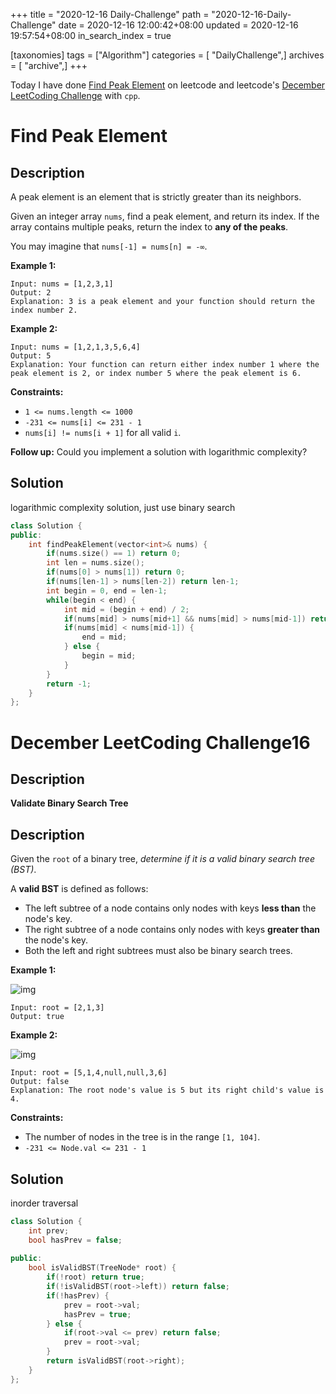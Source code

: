 +++
title = "2020-12-16 Daily-Challenge"
path = "2020-12-16-Daily-Challenge"
date = 2020-12-16 12:00:42+08:00
updated = 2020-12-16 19:57:54+08:00
in_search_index = true

[taxonomies]
tags = ["Algorithm"]
categories = [ "DailyChallenge",]
archives = [ "archive",]
+++

Today I have done [Find Peak Element](https://leetcode.com/problems/find-peak-element/) on leetcode and leetcode's [December LeetCoding Challenge](https://leetcode.com/explore/challenge/card/december-leetcoding-challenge/571/week-3-december-15th-december-21st/3568/) with `cpp`.

<!-- more -->

# Find Peak Element

## Description

A peak element is an element that is strictly greater than its neighbors.

Given an integer array `nums`, find a peak element, and return its index. If the array contains multiple peaks, return the index to **any of the peaks**.

You may imagine that `nums[-1] = nums[n] = -∞`.

**Example 1:**

```
Input: nums = [1,2,3,1]
Output: 2
Explanation: 3 is a peak element and your function should return the index number 2.
```

**Example 2:**

```
Input: nums = [1,2,1,3,5,6,4]
Output: 5
Explanation: Your function can return either index number 1 where the peak element is 2, or index number 5 where the peak element is 6.
```

**Constraints:**

- `1 <= nums.length <= 1000`
- `-231 <= nums[i] <= 231 - 1`
- `nums[i] != nums[i + 1]` for all valid `i`.

**Follow up:** Could you implement a solution with logarithmic complexity?

## Solution

logarithmic complexity solution, just use binary search

``` cpp
class Solution {
public:
    int findPeakElement(vector<int>& nums) {
        if(nums.size() == 1) return 0;
        int len = nums.size();
        if(nums[0] > nums[1]) return 0;
        if(nums[len-1] > nums[len-2]) return len-1;
        int begin = 0, end = len-1;
        while(begin < end) {
            int mid = (begin + end) / 2;
            if(nums[mid] > nums[mid+1] && nums[mid] > nums[mid-1]) return mid;
            if(nums[mid] < nums[mid-1]) {
                end = mid;
            } else {
                begin = mid;
            }
        }
        return -1;
    }
};
```

# December LeetCoding Challenge16

## Description

**Validate Binary Search Tree**

## Description

Given the `root` of a binary tree, *determine if it is a valid binary search tree (BST)*.

A **valid BST** is defined as follows:

- The left subtree of a node contains only nodes with keys **less than** the node's key.
- The right subtree of a node contains only nodes with keys **greater than** the node's key.
- Both the left and right subtrees must also be binary search trees.

**Example 1:**

![img](https://assets.leetcode.com/uploads/2020/12/01/tree1.jpg)

```
Input: root = [2,1,3]
Output: true
```

**Example 2:**

![img](https://assets.leetcode.com/uploads/2020/12/01/tree2.jpg)

```
Input: root = [5,1,4,null,null,3,6]
Output: false
Explanation: The root node's value is 5 but its right child's value is 4.
```

**Constraints:**

- The number of nodes in the tree is in the range `[1, 104]`.
- `-231 <= Node.val <= 231 - 1`

## Solution

inorder traversal

``` cpp
class Solution {
    int prev;
    bool hasPrev = false;
    
public:
    bool isValidBST(TreeNode* root) {
        if(!root) return true;
        if(!isValidBST(root->left)) return false;
        if(!hasPrev) {
            prev = root->val;
            hasPrev = true;
        } else {
            if(root->val <= prev) return false;
            prev = root->val;
        }
        return isValidBST(root->right);
    }
};
```